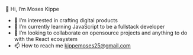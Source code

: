  👋 Hi, I’m Moses Kippe
- 👀 I’m interested in crafting digital products
- 🌱 I’m currently learning JavaScript to be a fullstack developer
- 💞️ I’m looking to collaborate on opensource projects and anything to do with the React ecosystem
- 📫 How to reach me kippemoses25@gmail.com

<!---
mavrk-mose/mavrk-mose is a ✨ special ✨ repository because its `README.md` (this file) appears on your GitHub profile.
You can click the Preview link to take a look at your changes.
--->
